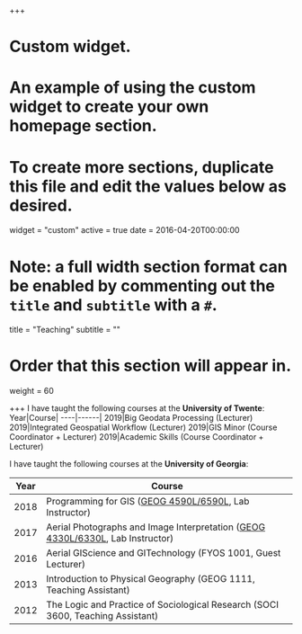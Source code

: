 +++
# Custom widget.
# An example of using the custom widget to create your own homepage section.
# To create more sections, duplicate this file and edit the values below as desired.
widget = "custom"
active = true
date = 2016-04-20T00:00:00

# Note: a full width section format can be enabled by commenting out the `title` and `subtitle` with a `#`.
title = "Teaching"
subtitle = ""

# Order that this section will appear in.
weight = 60



+++
I have taught the following courses at the **University of Twente**:
Year|Course|
----|------| 
2019|Big Geodata Processing (Lecturer)
2019|Integrated Geospatial Workflow (Lecturer)
2019|GIS Minor (Course Coordinator + Lecturer)
2019|Academic Skills (Course Coordinator + Lecturer)


I have taught the following courses at the **University of Georgia**:

Year|Course|
----|------| 
2018|Programming for GIS ([GEOG 4590L/6590L](http://bulletin.uga.edu/link.aspx?cid=GEOG4590-4590L/6590-6590L), Lab Instructor)
2017|Aerial Photographs and Image Interpretation ([GEOG 4330L/6330L](http://geography.uga.edu/courses/content/geog-44304430l), Lab Instructor)
2016|Aerial GIScience and GITechnology (FYOS 1001, Guest Lecturer)
2013|Introduction to Physical Geography (GEOG 1111, Teaching Assistant)
2012|The Logic and Practice of Sociological Research (SOCI 3600, Teaching Assistant)